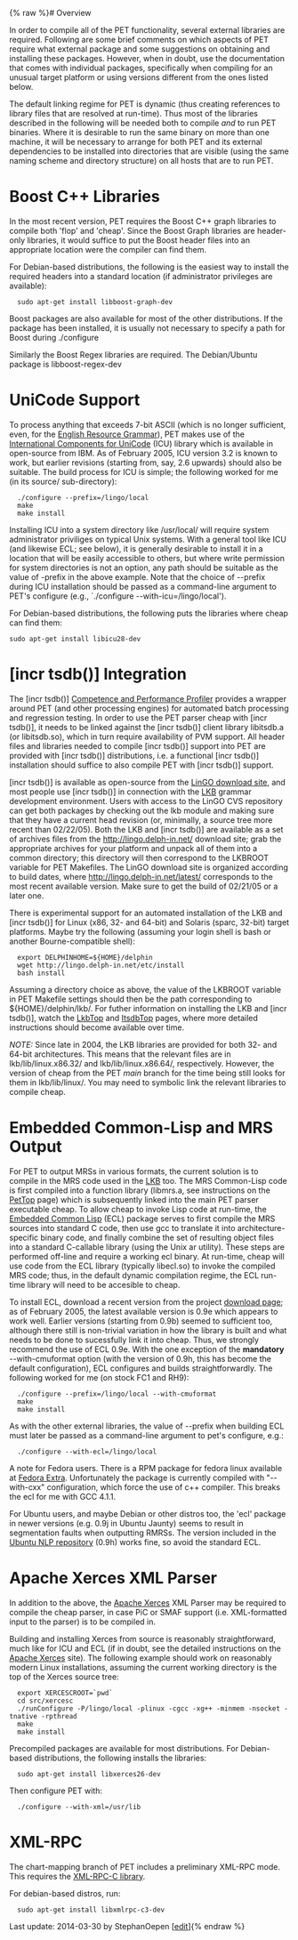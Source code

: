 {% raw %}# Overview

In order to compile all of the PET functionality, several external
libraries are required. Following are some brief comments on which
aspects of PET require what external package and some suggestions on
obtaining and installing these packages. However, when in doubt, use the
documentation that comes with individual packages, specifically when
compiling for an unusual target platform or using versions different
from the ones listed below.

The default linking regime for PET is dynamic (thus creating references
to library files that are resolved at run-time). Thus most of the
libraries described in the following will be needed both to compile
*and* to run PET binaries. Where it is desirable to run the same binary
on more than one machine, it will be necessary to arrange for both PET
and its external dependencies to be installed into directories that are
visible (using the same naming scheme and directory structure) on all
hosts that are to run PET.

# Boost C++ Libraries

In the most recent version, PET requires the Boost C++ graph libraries
to compile both 'flop' and 'cheap'. Since the Boost Graph libraries are
header-only libraries, it would suffice to put the Boost header files
into an appropriate location were the compiler can find them.

For Debian-based distributions, the following is the easiest way to
install the required headers into a standard location (if administrator
privileges are available):

      sudo apt-get install libboost-graph-dev 

Boost packages are also available for most of the other distributions.
If the package has been installed, it is usually not necessary to
specify a path for Boost during ./configure

Similarly the Boost Regex libraries are required. The Debian/Ubuntu
package is libboost-regex-dev

# UniCode Support

To process anything that exceeds 7-bit ASCII (which is no longer
sufficient, even, for the [English Resource
Grammar](http://www.delph-in.net/erg/)), PET makes use of the
[International Components for
UniCode](http://icu.sourceforge.net/download/) (ICU) library which is
available in open-source from IBM. As of February 2005, ICU version 3.2
is known to work, but earlier revisions (starting from, say, 2.6
upwards) should also be suitable. The build process for ICU is simple;
the following worked for me (in its source/ sub-directory):

      ./configure --prefix=/lingo/local
      make
      make install

Installing ICU into a system directory like /usr/local/ will require
system administrator priviliges on typical Unix systems. With a general
tool like ICU (and likewise ECL; see below), it is generally desirable
to install it in a location that will be easily accessible to others,
but where write permission for system directories is not an option, any
path should be suitable as the value of -prefix in the above example.
Note that the choice of --prefix during ICU installation should be
passed as a command-line argument to PET's configure (e.g.,
\`./configure --with-icu=/lingo/local').

For Debian-based distributions, the following puts the libraries where
cheap can find them:

    sudo apt-get install libicu28-dev

# \[incr tsdb()\] Integration

The \[incr tsdb()\] [Competence and Performance
Profiler](http://www.delph-in.net/itsdb/) provides a wrapper around PET
(and other processing engines) for automated batch processing and
regression testing. In order to use the PET parser cheap with \[incr
tsdb()\], it needs to be linked against the \[incr tsdb()\] client
library libitsdb.a (or libitsdb.so), which in turn require availability
of PVM support. All header files and libraries needed to compile \[incr
tsdb()\] support into PET are provided with \[incr tsdb()\]
distributions, i.e. a functional \[incr tsdb()\] installation should
suffice to also compile PET with \[incr tsdb()\] support.

\[incr tsdb()\] is available as open-source from the [LinGO download
site](http://lingo.delph-in.net/), and most people use \[incr tsdb()\]
in connection with the [LKB](http://www.delph-in.net/lkb/) grammar
development environment. Users with access to the LinGO CVS repository
can get both packages by checking out the lkb module and making sure
that they have a current head revision (or, minimally, a source tree
more recent than 02/22/05). Both the LKB and \[incr tsdb()\] are
available as a set of archives files from the
<http://lingo.delph-in.net/> download site; grab the appropriate
archives for your platform and unpack all of them into a common
directory; this directory will then correspond to the LKBROOT variable
for PET Makefiles. The LinGO download site is organized according to
build dates, where <http://lingo.delph-in.net/latest/> corresponds to
the most recent available version. Make sure to get the build of
02/21/05 or a later one.

There is experimental support for an automated installation of the LKB
and \[incr tsdb()\] for Linux (x86, 32- and 64-bit) and Solaris (sparc,
32-bit) target platforms. Maybe try the following (assuming your login
shell is bash or another Bourne-compatible shell):

      export DELPHINHOME=${HOME}/delphin
      wget http://lingo.delph-in.net/etc/install
      bash install

Assuming a directory choice as above, the value of the LKBROOT variable
in PET Makefile settings should then be the path corresponding to
${HOME}/delphin/lkb/. For futher information on installing the LKB and
\[incr tsdb()\], watch the [LkbTop](https://blog.inductorsoftware.com/docsproto/tools/LkbTop) and [ItsdbTop](https://blog.inductorsoftware.com/docsproto/tools/ItsdbTop)
pages, where more detailed instructions should become available over
time.

*NOTE:* Since late in 2004, the LKB libraries are provided for both 32-
and 64-bit architectures. This means that the relevant files are in
lkb/lib/linux.x86.32/ and lkb/lib/linux.x86.64/, respectively. However,
the version of cheap from the PET *main* branch for the time being still
looks for them in lkb/lib/linux/. You may need to symbolic link the
relevant libraries to compile cheap.

# Embedded Common-Lisp and MRS Output

For PET to output MRSs in various formats, the current solution is to
compile in the MRS code used in the [LKB](http://www.delph-in.net/lkb/)
too. The MRS Common-Lisp code is first compiled into a function library
(libmrs.a, see instructions on the [PetTop](https://blog.inductorsoftware.com/docsproto/garage/PetTop) page) which is
subsequently linked into the main PET parser executable cheap. To allow
cheap to invoke Lisp code at run-time, the [Embedded Common
Lisp](http://ecls.sourceforge.net) (ECL) package serves to first compile
the MRS sources into standard C code, then use gcc to translate it into
architecture-specific binary code, and finally combine the set of
resulting object files into a standard C-callable library (using the
Unix ar utility). These steps are performed off-line and require a
working ecl binary. At run-time, cheap will use code from the ECL
library (typically libecl.so) to invoke the compiled MRS code; thus, in
the default dynamic compilation regime, the ECL run-time library will
need to be accesible to cheap.

To install ECL, download a recent version from the project [download
page](http://sourceforge.net/projects/ecls/); as of February 2005, the
latest available version is 0.9e which appears to work well. Earlier
versions (starting from 0.9b) seemed to sufficient too, although there
still is non-trivial variation in how the library is built and what
needs to be done to sucessfully link it into cheap. Thus, we strongly
recommend the use of ECL 0.9e. With the one exception of the
**mandatory** --with-cmuformat option (with the version of 0.9h, this
has become the default configuration), ECL configures and builds
straightforwardly. The following worked for me (on stock FC1 and RH9):

      ./configure --prefix=/lingo/local --with-cmuformat
      make
      make install

As with the other external libraries, the value of --prefix when
building ECL must later be passed as a command-line argument to pet's
configure, e.g.:

      ./configure --with-ecl=/lingo/local

A note for Fedora users. There is a RPM package for fedora linux
available at [Fedora Extra](http://fedoraproject.org/wiki/Extras).
Unfortunately the package is currently compiled with "--with-cxx"
configuration, which force the use of c++ compiler. This breaks the ecl
for me with GCC 4.1.1.

For Ubuntu users, and maybe Debian or other distros too, the 'ecl'
package in newer versions (e.g. 0.9j in Ubuntu Jaunty) seems to result
in segmentation faults when outputting RMRSs. The version included in
the [Ubuntu NLP repository](http://cl.naist.jp/~eric-n/ubuntu-nlp/)
(0.9h) works fine, so avoid the standard ECL.

# Apache Xerces XML Parser

In addition to the above, the [Apache
Xerces](http://xerces.apache.org/xerces-c/) XML Parser may be required
to compile the cheap parser, in case PiC or SMAF support (i.e.
XML-formatted input to the parser) is to be compiled in.

Building and installing Xerces from source is reasonably
straightforward, much like for ICU and ECL (if in doubt, see the
detailed instructions on the [Apache
Xerces](http://xerces.apache.org/xerces-c/) site). The following example
should work on reasonably modern Linux installations, assuming the
current working directory is the top of the Xerces source tree:

      export XERCESCROOT=`pwd`
      cd src/xercesc
      ./runConfigure -P/lingo/local -plinux -cgcc -xg++ -minmem -nsocket -tnative -rpthread
      make
      make install

Precompiled packages are available for most distributions. For
Debian-based distributions, the following installs the libraries:

      sudo apt-get install libxerces26-dev

Then configure PET with:

      ./configure --with-xml=/usr/lib

# XML-RPC

The chart-mapping branch of PET includes a preliminary XML-RPC mode.
This requires the [XML-RPC-C library](http://xmlrpc-c.sourceforge.net/).

For debian-based distros, run:

      sudo apt-get install libxmlrpc-c3-dev

Last update: 2014-03-30 by StephanOepen [[edit](https://github.com/delph-in/docs/wiki/PetDependencies/_edit)]{% endraw %}